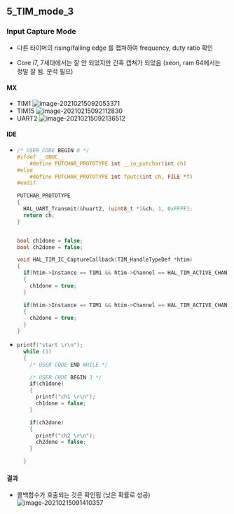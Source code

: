 ## 5_TIM_mode_3

### Input Capture Mode

- 다른 타이머의 rising/falling edge 를 캡쳐하여 frequency, duty ratio 확인

- Core i7, 7세대에서는 잘 안 되었지만 간혹 캡쳐가 되었음 (xeon, ram 64에서는 정말 잘 됨. 분석 필요)

#### MX

- TIM1
  ![image-20210215092053371](C:\Users\JJW_N-771\Desktop\stmpjt\5_TIM_mode_3\README.assets\image-20210215092053371.png)
- TIM15
  ![image-20210215092112830](C:\Users\JJW_N-771\Desktop\stmpjt\5_TIM_mode_3\README.assets\image-20210215092112830.png)
- UART2
  ![image-20210215092136512](C:\Users\JJW_N-771\Desktop\stmpjt\5_TIM_mode_3\README.assets\image-20210215092136512.png)



#### IDE

- ```c
  /* USER CODE BEGIN 0 */
  #ifdef __GNUC__
      #define PUTCHAR_PROTOTYPE int __io_putchar(int ch)
  #else
      #define PUTCHAR_PROTOTYPE int fputc(int ch, FILE *f)
  #endif
  
  PUTCHAR_PROTOTYPE
  {
    HAL_UART_Transmit(&huart2, (uint8_t *)&ch, 1, 0xFFFF);
    return ch;
  }
  
  
  bool ch1done = false;
  bool ch2done = false;
  
  void HAL_TIM_IC_CaptureCallback(TIM_HandleTypeDef *htim)
  {
    if(htim->Instance == TIM1 && htim->Channel == HAL_TIM_ACTIVE_CHANNEL_1)
    {
      ch1done = true;
    }
  
    if(htim->Instance == TIM1 && htim->Channel == HAL_TIM_ACTIVE_CHANNEL_2)
    {
      ch2done = true;
    }
  }
  ```

- ```c
  printf("start \r\n");
    while (1)
    {
      /* USER CODE END WHILE */
  
      /* USER CODE BEGIN 3 */
      if(ch1done)
      {
        printf("ch1 \r\n");
        ch1done = false;
      }
  
      if(ch2done)
      {
        printf("ch2 \r\n");
        ch2done = false;
      }
  
    }
  ```



#### 결과

- 콜백함수가 호출되는 것은 확인됨 (낮은 확률로 성공)
  ![image-20210215091410357](C:\Users\JJW_N-771\Desktop\stmpjt\5_TIM_mode_3\README.assets\image-20210215091410357.png)